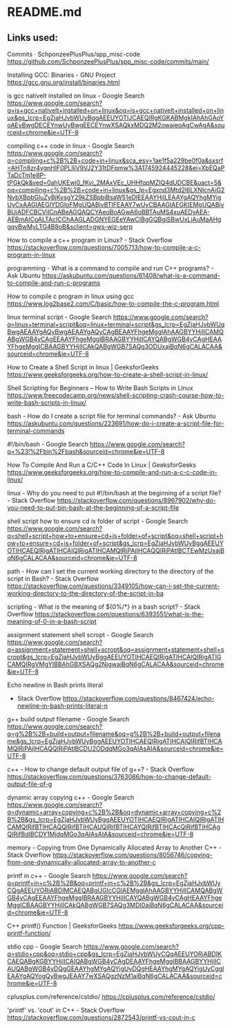 # README.md

## Links used:

Commits · SchponzeePlusPlus/spp_misc-code
https://github.com/SchponzeePlusPlus/spp_misc-code/commits/main/

Installing GCC: Binaries - GNU Project
https://gcc.gnu.org/install/binaries.html

is gcc nativelt installed on linux - Google Search
https://www.google.com/search?q=is+gcc+nativelt+installed+on+linux&oq=is+gcc+nativelt+installed+on+linux&gs_lcrp=EgZjaHJvbWUyBggAEEUYOTIJCAEQIRgKGKABMgkIAhAhGAoYoAEyBwgDECEYnwUyBwgEECEYnwXSAQkxMDQ2M2owajeoAgCwAgA&sourceid=chrome&ie=UTF-8

compiling c++ code in linux - Google Search
https://www.google.com/search?q=compiling+c%2B%2B+code+in+linux&sca_esv=1ae1f5a229be0f0a&sxsrf=AHTn8zr4ygnHIF0PLlljV9VJ2Y31tDFpmw%3A1745924445228&ei=XbEQaPTaDcTm1e8P-tPGkQk&ved=0ahUKEwi0_fKyi_2MAxVEc_UHHfqpMZIQ4dUDCBE&uact=5&oq=compiling+c%2B%2B+code+in+linux&gs_lp=Egxnd3Mtd2l6LXNlcnAiG2NvbXBpbGluZyBjKysgY29kZSBpbiBsaW51eDIEEAAYHjILEAAYgAQYhgMYigUyCxAAGIAEGIYDGIoFMgUQABjvBTIFEAAY7wUyCBAAGIAEGKIEMgUQABjvBUiADFCBCViICnABeAGQAQCYAeoBoAGwA6oBBTAuMS4xuAEDyAEA-AEBmAICoALTAcICChAAGLADGNYEGEeYAwCIBgGQBgiSBwUxLjAuMaAHggqyBwMyLTG4B8oB&sclient=gws-wiz-serp

How to compile a c++ program in Linux? - Stack Overflow
https://stackoverflow.com/questions/7005713/how-to-compile-a-c-program-in-linux

programming - What is a command to compile and run C++ programs? - Ask Ubuntu
https://askubuntu.com/questions/61408/what-is-a-command-to-compile-and-run-c-programs

How to compile c program in linux using gcc
https://www.log2base2.com/C/basic/how-to-compile-the-c-program.html

linux terminal script - Google Search
https://www.google.com/search?q=linux+terminal+script&oq=linux+terminal+script&gs_lcrp=EgZjaHJvbWUqBwgAEAAYgAQyBwgAEAAYgAQyCAgBEAAYFhgeMggIAhAAGBYYHjIICAMQABgWGB4yCAgEEAAYFhgeMggIBRAAGBYYHjIICAYQABgWGB4yCAgHEAAYFhgeMggICBAAGBYYHjIICAkQABgWGB7SAQg3ODUxajBqN6gCALACAA&sourceid=chrome&ie=UTF-8

How to Create a Shell Script in linux | GeeksforGeeks
https://www.geeksforgeeks.org/how-to-create-a-shell-script-in-linux/

Shell Scripting for Beginners – How to Write Bash Scripts in Linux
https://www.freecodecamp.org/news/shell-scripting-crash-course-how-to-write-bash-scripts-in-linux/

bash - How do I create a script file for terminal commands? - Ask Ubuntu
https://askubuntu.com/questions/223691/how-do-i-create-a-script-file-for-terminal-commands

#!/bin/bash - Google Search
https://www.google.com/search?q=%23!%2Fbin%2Fbash&sourceid=chrome&ie=UTF-8

How To Compile And Run a C/C++ Code In Linux | GeeksforGeeks
https://www.geeksforgeeks.org/how-to-compile-and-run-a-c-c-code-in-linux/

linux - Why do you need to put #!/bin/bash at the beginning of a script file? - Stack Overflow
https://stackoverflow.com/questions/8967902/why-do-you-need-to-put-bin-bash-at-the-beginning-of-a-script-file

shell script how to ensure cd is folder of script - Google Search
https://www.google.com/search?q=shell+script+how+to+ensure+cd+is+folder+of+script&oq=shell+script+how+to+ensure+cd+is+folder+of+script&gs_lcrp=EgZjaHJvbWUyBggAEEUYOTIHCAEQIRigATIHCAIQIRigATIHCAMQIRiPAjIHCAQQIRiPAtIBCTEwMzUxajBqN6gCALACAA&sourceid=chrome&ie=UTF-8

path - How can I set the current working directory to the directory of the script in Bash? - Stack Overflow
https://stackoverflow.com/questions/3349105/how-can-i-set-the-current-working-directory-to-the-directory-of-the-script-in-ba

scripting - What is the meaning of ${0%/*} in a bash script? - Stack Overflow
https://stackoverflow.com/questions/6393551/what-is-the-meaning-of-0-in-a-bash-script

assignment statement shell scropt - Google Search
https://www.google.com/search?q=assignment+statement+shell+scropt&oq=assignment+statement+shell+scropt&gs_lcrp=EgZjaHJvbWUyBggAEEUYOTIHCAEQIRigATIHCAIQIRigATIGCAMQIRgVMgYIBBAhGBXSAQg2NjgwajBqN6gCALACAA&sourceid=chrome&ie=UTF-8

Echo newline in Bash prints literal 
 - Stack Overflow
https://stackoverflow.com/questions/8467424/echo-newline-in-bash-prints-literal-n

g++ build output filename - Google Search
https://www.google.com/search?q=g%2B%2B+build+output+filename&oq=g%2B%2B+build+output+filename&gs_lcrp=EgZjaHJvbWUyBggAEEUYOTIHCAEQIRigATIHCAIQIRifBTIHCAMQIRiPAjIHCAQQIRiPAtIBCDU2ODdqMGo3qAIAsAIA&sourceid=chrome&ie=UTF-8

c++ - How to change default output file of g++? - Stack Overflow
https://stackoverflow.com/questions/3763086/how-to-change-default-output-file-of-g

dynamic array copying c++ - Google Search
https://www.google.com/search?q=dynamic+array+copying+c%2B%2B&oq=dynamic+array+copying+c%2B%2B&gs_lcrp=EgZjaHJvbWUyBggAEEUYOTIHCAEQIRigATIHCAIQIRigATIHCAMQIRifBTIHCAQQIRifBTIHCAUQIRifBTIHCAYQIRifBTIHCAcQIRifBTIHCAgQIRifBdIBCDY1MjdqMGo3qAIAsAIA&sourceid=chrome&ie=UTF-8

memory - Copying from One Dynamically Allocated Array to Another C++ - Stack Overflow
https://stackoverflow.com/questions/8056746/copying-from-one-dynamically-allocated-array-to-another-c

printf in c++ - Google Search
https://www.google.com/search?q=printf+in+c%2B%2B&oq=printf+in+c%2B%2B&gs_lcrp=EgZjaHJvbWUyCQgAEEUYORiABDIMCAEQABgUGIcCGIAEMggIAhAAGBYYHjIICAMQABgWGB4yCAgEEAAYFhgeMggIBRAAGBYYHjIICAYQABgWGB4yCAgHEAAYFhgeMggICBAAGBYYHjIICAkQABgWGB7SAQg3MDI0ajBqN6gCALACAA&sourceid=chrome&ie=UTF-8

C++ printf() Function | GeeksforGeeks
https://www.geeksforgeeks.org/cpp-printf-function/

stdio cpp - Google Search
https://www.google.com/search?q=stdio+cpp&oq=stdio+cpp&gs_lcrp=EgZjaHJvbWUyCQgAEEUYORiABDIKCAEQABgKGBYYHjIICAIQABgWGB4yCAgDEAAYFhgeMggIBBAAGBYYHjIICAUQABgWGB4yDQgGEAAYhgMYgAQYigUyDQgHEAAYhgMYgAQYigUyCggIEAAYgAQYogQyBwgJEAAY7wXSAQgzNzM1ajBqN6gCALACAA&sourceid=chrome&ie=UTF-8

cplusplus.com/reference/cstdio/
https://cplusplus.com/reference/cstdio/

'printf' vs. 'cout' in C++ - Stack Overflow
https://stackoverflow.com/questions/2872543/printf-vs-cout-in-c